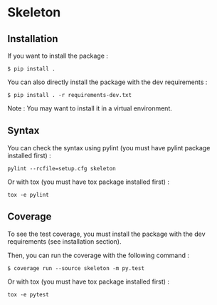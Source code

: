 # Skeleton

## Installation

If you want to install the package :

```
$ pip install .
```

You can also directly install the package with the dev requirements :

```
$ pip install . -r requirements-dev.txt
```

Note : You may want to install it in a virtual environment.

## Syntax

You can check the syntax using pylint (you must have pylint package installed first) :

```
pylint --rcfile=setup.cfg skeleton
```

Or with tox (you must have tox package installed first) :

```
tox -e pylint
```

## Coverage

To see the test coverage, you must install the package with the dev requirements (see installation section).

Then, you can run the coverage with the following command :

```
$ coverage run --source skeleton -m py.test
```

Or with tox (you must have tox package installed first) :

```
tox -e pytest
```
